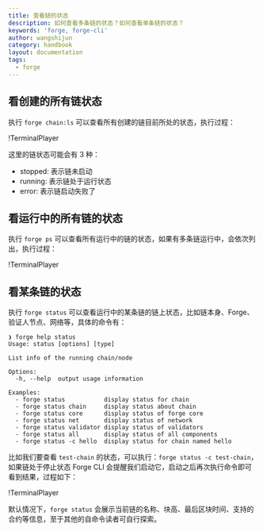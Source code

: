 ```yaml
---
title: 查看链的状态
description: 如何查看多条链的状态？如何查看单条链的状态？
keywords: 'forge, forge-cli'
author: wangshijun
category: handbook
layout: documentation
tags:
  - forge
---
```


## 看创建的所有链状态

执行 `forge chain:ls` 可以查看所有创建的链目前所处的状态，执行过程：

!TerminalPlayer[](./images/1-chain-ls.yml)

这里的链状态可能会有 3 种：

- stopped: 表示链未启动
- running: 表示链处于运行状态
- error: 表示链启动失败了

## 看运行中的所有链的状态

执行 `forge ps` 可以查看所有运行中的链的状态，如果有多条链运行中，会依次列出，执行过程：

!TerminalPlayer[](./images/2-forge-ps.yml)

## 看某条链的状态

执行 `forge status` 可以查看运行中的某条链的链上状态，比如链本身、Forge、验证人节点、网络等，具体的命令有：

```shell
❯ forge help status
Usage: status [options] [type]

List info of the running chain/node

Options:
  -h, --help  output usage information

Examples:
  - forge status           display status for chain
  - forge status chain     display status about chain
  - forge status core      display status of forge core
  - forge status net       display status of network
  - forge status validator display status of validators
  - forge status all       display status of all components
  - forge status -c hello  display status for chain named hello
```

比如我们要查看 `test-chain` 的状态，可以执行：`forge status -c test-chain`，如果链处于停止状态 Forge CLI 会提醒我们启动它，启动之后再次执行命令即可看到结果，过程如下：

!TerminalPlayer[](./images/3-forge-status.yml)

默认情况下，`forge status` 会展示当前链的名称、块高、最后区块时间、支持的合约等信息，至于其他的自命令读者可自行探索。
